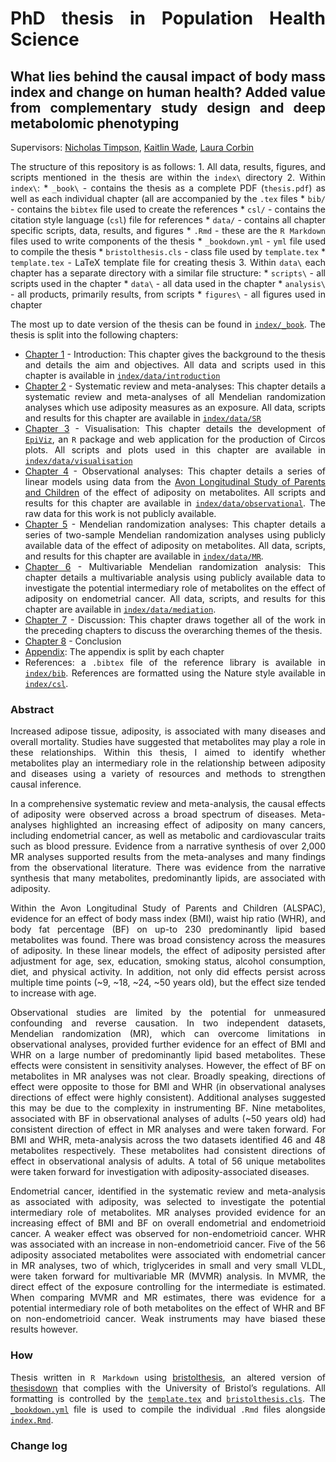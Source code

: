 
<div style="text-align: justify">

# PhD thesis in Population Health Science

## What lies behind the causal impact of body mass index and change on human health? Added value from complementary study design and deep metabolomic phenotyping

Supervisors: [Nicholas
Timpson](https://www.bristol.ac.uk/people/person/Nicholas-Timpson-cb33193a-0edb-46a8-a06f-7532cf9ee874/),
[Kaitlin
Wade](https://www.bristol.ac.uk/people/person/Kaitlin-Wade-e0c3b266-f309-442c-bb07-0e305b1f49b9/),
[Laura
Corbin](https://www.bristol.ac.uk/people/person/Laura-Corbin-15c0325f-9e1d-4f18-bb53-4bb67aa7baf7/)

The structure of this repository is as follows: 1. All data, results,
figures, and scripts mentioned in the thesis are within the `index\`
directory 2. Within `index\`: \* `_book\` - contains the thesis as a
complete PDF (`thesis.pdf`) as well as each individual chapter (all are
accompanied by the `.tex` files \* `bib/` - contains the `bibtex` file
used to create the references \* `csl/` - contains the citation style
language (`csl`) file for references \* `data/` - contains all chapter
specific scripts, data, results, and figures \* `.Rmd` - these are the
`R Markdown` files used to write components of the thesis \*
`_bookdown.yml` - `yml` file used to compile the thesis \*
`bristolthesis.cls` - class file used by `template.tex` \*
`template.tex` - LaTeX template file for creating thesis 3. Within
`data\` each chapter has a separate directory with a similar file
structure: \* `scripts\` - all scripts used in the chapter \* `data\` -
all data used in the chapter \* `analysis\` - all products, primarily
results, from scripts \* `figures\` - all figures used in chapter

The most up to date version of the thesis can be found in
[`index/_book`](https://github.com/mattlee821/000_thesis/blob/master/index/_book/thesis.pdf).
The thesis is split into the following chapters:

-   [Chapter
    1](https://github.com/mattlee821/000_thesis/blob/master/index/01-introduction.Rmd) -
    Introduction: This chapter gives the background to the thesis and
    details the aim and objectives. All data and scripts used in this
    chapter is available in
    [`index/data/introduction`](https://github.com/mattlee821/000_thesis/blob/master/index/data/introduction)
-   [Chapter
    2](https://github.com/mattlee821/000_thesis/blob/master/index/02-systematic-review.Rmd) -
    Systematic review and meta-analyses: This chapter details a
    systematic review and meta-analyses of all Mendelian randomization
    analyses which use adiposity measures as an exposure. All data,
    scripts and results for this chapter are available in
    [`index/data/SR`](https://github.com/mattlee821/000_thesis/blob/master/index/data/SR)
-   [Chapter
    3](https://github.com/mattlee821/000_thesis/blob/master/index/03-visualisation.Rmd) -
    Visualisation: This chapter details the development of
    [`EpiViz`](https://github.com/mattlee821/EpiViz), an `R` package and
    web application for the production of Circos plots. All scripts and
    plots used in this chapter are available in
    [`index/data/visualisation`](https://github.com/mattlee821/000_thesis/blob/master/index/data/visualisation)
-   [Chapter
    4](https://github.com/mattlee821/000_thesis/blob/master/index/04-observational.Rmd) -
    Observational analyses: This chapter details a series of linear
    models using data from the [Avon Longitudinal Study of Parents and
    Children](http://www.bristol.ac.uk/alspac/) of the effect of
    adiposity on metabolites. All scripts and results for this chapter
    are available in
    [`index/data/observational`](https://github.com/mattlee821/000_thesis/blob/master/index/data/observational).
    The raw data for this work is not publicly available.
-   [Chapter
    5](https://github.com/mattlee821/000_thesis/blob/master/index/05-MR.Rmd) -
    Mendelian randomization analyses: This chapter details a series of
    two-sample Mendelian randomization analyses using publicly available
    data of the effect of adiposity on metabolites. All data, scripts,
    and results for this chapter are available in
    [`index/data/MR`](https://github.com/mattlee821/000_thesis/blob/master/index/data/MR).
-   [Chapter
    6](https://github.com/mattlee821/000_thesis/blob/master/index/06-mediation.Rmd) -
    Multivariable Mendelian randomization analysis: This chapter details
    a multivariable analysis using publicly available data to
    investigate the potential intermediary role of metabolites on the
    effect of adiposity on endometrial cancer. All data, scripts, and
    results for this chapter are available in
    [`index/data/mediation`](https://github.com/mattlee821/000_thesis/blob/master/index/data/mediation).
-   [Chapter
    7](https://github.com/mattlee821/000_thesis/blob/master/index/07-discussion.Rmd) -
    Discussion: This chapter draws together all of the work in the
    preceding chapters to discuss the overarching themes of the thesis.
-   [Chapter
    8](https://github.com/mattlee821/000_thesis/blob/master/index/08-conclusion.Rmd) -
    Conclusion
-   [Appendix](https://github.com/mattlee821/000_thesis/blob/master/index/98-appendix.Rmd):
    The appendix is split by each chapter
-   References: a `.bibtex` file of the reference library is available
    in
    [`index/bib`](https://github.com/mattlee821/000_thesis/blob/master/index/bib/).
    References are formatted using the Nature style available in
    [`index/csl`](https://github.com/mattlee821/000_thesis/blob/master/index/csl).

### Abstract

Increased adipose tissue, adiposity, is associated with many diseases
and overall mortality. Studies have suggested that metabolites may play
a role in these relationships. Within this thesis, I aimed to identify
whether metabolites play an intermediary role in the relationship
between adiposity and diseases using a variety of resources and methods
to strengthen causal inference. <br>

In a comprehensive systematic review and meta-analysis, the causal
effects of adiposity were observed across a broad spectrum of diseases.
Meta-analyses highlighted an increasing effect of adiposity on many
cancers, including endometrial cancer, as well as metabolic and
cardiovascular traits such as blood pressure. Evidence from a narrative
synthesis of over 2,000 MR analyses supported results from the
meta-analyses and many findings from the observational literature. There
was evidence from the narrative synthesis that many metabolites,
predominantly lipids, are associated with adiposity. <br>

Within the Avon Longitudinal Study of Parents and Children (ALSPAC),
evidence for an effect of body mass index (BMI), waist hip ratio (WHR),
and body fat percentage (BF) on up-to 230 predominantly lipid based
metabolites was found. There was broad consistency across the measures
of adiposity. In these linear models, the effect of adiposity persisted
after adjustment for age, sex, education, smoking status, alcohol
consumption, diet, and physical activity. In addition, not only did
effects persist across multiple time points (\~9, \~18, \~24, \~50 years
old), but the effect size tended to increase with age. <br>

Observational studies are limited by the potential for unmeasured
confounding and reverse causation. In two independent datasets,
Mendelian randomization (MR), which can overcome limitations in
observational analyses, provided further evidence for an effect of BMI
and WHR on a large number of predominantly lipid based metabolites.
These effects were consistent in sensitivity analyses. However, the
effect of BF on metabolites in MR analyses was not clear. Broadly
speaking, directions of effect were opposite to those for BMI and WHR
(in observational analyses directions of effect were highly consistent).
Additional analyses suggested this may be due to the complexity in
instrumenting BF. Nine metabolites, associated with BF in observational
analyses of adults (\~50 years old) had consistent direction of effect
in MR analyses and were taken forward. For BMI and WHR, meta-analysis
across the two datasets identified 46 and 48 metabolites respectively.
These metabolites had consistent directions of effect in observational
analysis of adults. A total of 56 unique metabolites were taken forward
for investigation with adiposity-associated diseases. <br>

Endometrial cancer, identified in the systematic review and
meta-analysis as associated with adiposity, was selected to investigate
the potential intermediary role of metabolites. MR analyses provided
evidence for an increasing effect of BMI and BF on overall endometrial
and endometrioid cancer. A weaker effect was observed for
non-endometrioid cancer. WHR was associated with an increase in
non-endometrioid cancer. Five of the 56 adiposity associated metabolites
were associated with endometrial cancer in MR analyses, two of which,
triglycerides in small and very small VLDL, were taken forward for
multivariable MR (MVMR) analysis. In MVMR, the direct effect of the
exposure controlling for the intermediate is estimated. When comparing
MVMR and MR estimates, there was evidence for a potential intermediary
role of both metabolites on the effect of WHR and BF on non-endometrioid
cancer. Weak instruments may have biased these results however.
### How

Thesis written in `R Markdown` using
[bristolthesis](https://github.com/mattlee821/bristolthesis), an altered
version of [thesisdown](https://github.com/ismayc/thesisdown) that
complies with the University of Bristol’s regulations. All formatting is
controlled by the
[`template.tex`](https://github.com/mattlee821/000_thesis/blob/master/index/template.tex)
and
[`bristolthesis.cls`](https://github.com/mattlee821/000_thesis/blob/master/index/bristolthesis.cls).
The
[`_bookdown.yml`](https://github.com/mattlee821/000_thesis/blob/master/index/_bookdown.yml)
file is used to compile the individual `.Rmd` files alongside
[`index.Rmd`](https://github.com/mattlee821/000_thesis/blob/master/index/index.Rmd).

### Change log

</div>
